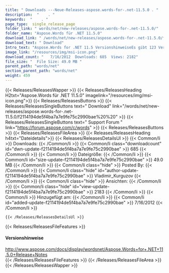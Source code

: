```yaml
---
title: " Downloads ---Neue-Releases-aspose.words-for-.net-11.5.0 . "
description:  "    . " 
keywords:  "    . " 
page_type:  single_release_page
folder_link: " words/net/new-releases/aspose.words-for-.net-11.5.0/"
folder_name: "Aspose.Words für .NET 11.5.0"
download_link: " /words/net/new-releases/aspose.words-for-.net-11.5.0/f2114194de5f4ba7a7e9fe75c2990bae"
download_text: " Download"
Intro_text: "Aspose.Words for .NET 11.5 VersionshinweiseEs gibt 123 Verbesserungen und Korrekturen in ..."
image_link: "/resources/img/msi-icon.png"
download_count: "   7/16/2012  Downloads: 685  Views: 2182"
file_size: "  File Size: 49.0 MB "
parent_path: "words/net"
section_parent_path: "words/net"
weight: 459
---
```


{{< Releases/ReleasesWapper >}}
  {{< Releases/ReleasesHeading H2txt="Aspose.Words für .NET 11.5.0" imagelink="/resources/img/msi-icon.png">}}
  {{< Releases/ReleasesButtons >}}
    {{< Releases/ReleasesSingleButtons text=" Download" link="/words/net/new-releases/aspose.words-for-.net-11.5.0/f2114194de5f4ba7a7e9fe75c2990bae%20%20" >}}
    {{< Releases/ReleasesSingleButtons text=" Support Forum " link="https://forum.aspose.com/c/words" >}}
  {{< Releases/ReleasesButtons >}}
  {{< Releases/ReleasesFileArea >}}
    {{< Releases/ReleasesHeading h4txt="Dateidetails">}}
    {{< Releases/ReleasesDetailsUl >}}
            {{< Common/li >}} Downloads: {{< /Common/li >}}
      {{< Common/li class="downloadcount" id="dwn-update-f2114194de5f4ba7a7e9fe75c2990bae" >}} 685 {{< /Common/li >}}
      {{< Common/li >}} Dateigröße: {{< /Common/li >}}
      {{< Common/li id="size-update-f2114194de5f4ba7a7e9fe75c2990bae" >}} 49.0 MB {{< /Common/li >}} 
      {{< Common/li  class="hide" >}} Posted By: {{< /Common/li >}} 
      {{< Common/li class="hide" id="author-update-f2114194de5f4ba7a7e9fe75c2990bae" >}} Vladimir_Kurguzov {{< /Common/li >}}
      {{< Common/li class="hide" >}} Ansichten: {{< /Common/li >}}
      {{< Common/li class="hide" id="view-update-f2114194de5f4ba7a7e9fe75c2990bae" >}} 2183 {{< /Common/li >}}
      {{< Common/li >}} Hinzugefügt am: {{< /Common/li >}}
      {{< Common/li id="added-update-f2114194de5f4ba7a7e9fe75c2990bae" >}} 7/16/2012 {{< /Common/li >}} 

    {{< /Releases/ReleasesDetailsUl >}}

  {{< Releases/ReleasesFileFeatures >}}
      <h4>Versionshinweise</h4><div> <a href="http://www.aspose.com/docs/display/wordsnet/Aspose.Words+for+.NET+11.5.0+Release+Notes">http://www.aspose.com/docs/display/wordsnet/Aspose.Words+for+.NET+11.5.0+Release+Notes</a></div>
  {{< /Releases/ReleasesFileFeatures >}}
 {{< /Releases/ReleasesFileArea >}}
{{< /Releases/ReleasesWapper >}}



